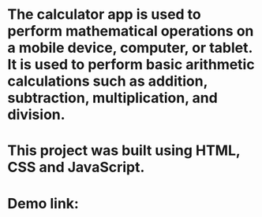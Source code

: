#  The calculator app is used to perform mathematical operations on a mobile device, computer, or tablet. It is used to perform basic arithmetic calculations such as addition, subtraction, multiplication, and division.
# This project was built using HTML, CSS and JavaScript.
# Demo link:
